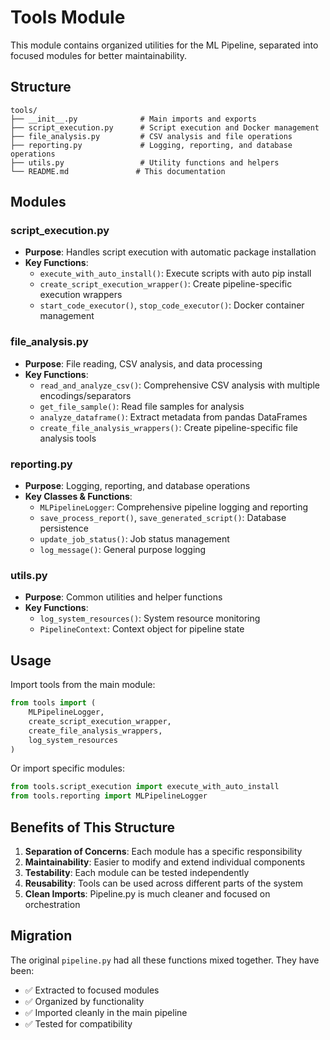 # Tools Module

This module contains organized utilities for the ML Pipeline, separated into focused modules for better maintainability.

## Structure

```
tools/
├── __init__.py              # Main imports and exports
├── script_execution.py      # Script execution and Docker management
├── file_analysis.py         # CSV analysis and file operations
├── reporting.py             # Logging, reporting, and database operations
├── utils.py                 # Utility functions and helpers
└── README.md               # This documentation
```

## Modules

### script_execution.py

- **Purpose**: Handles script execution with automatic package installation
- **Key Functions**:
    - `execute_with_auto_install()`: Execute scripts with auto pip install
    - `create_script_execution_wrapper()`: Create pipeline-specific execution wrappers
    - `start_code_executor()`, `stop_code_executor()`: Docker container management

### file_analysis.py

- **Purpose**: File reading, CSV analysis, and data processing
- **Key Functions**:
    - `read_and_analyze_csv()`: Comprehensive CSV analysis with multiple encodings/separators
    - `get_file_sample()`: Read file samples for analysis
    - `analyze_dataframe()`: Extract metadata from pandas DataFrames
    - `create_file_analysis_wrappers()`: Create pipeline-specific file analysis tools

### reporting.py

- **Purpose**: Logging, reporting, and database operations
- **Key Classes & Functions**:
    - `MLPipelineLogger`: Comprehensive pipeline logging and reporting
    - `save_process_report()`, `save_generated_script()`: Database persistence
    - `update_job_status()`: Job status management
    - `log_message()`: General purpose logging

### utils.py

- **Purpose**: Common utilities and helper functions
- **Key Functions**:
    - `log_system_resources()`: System resource monitoring
    - `PipelineContext`: Context object for pipeline state

## Usage

Import tools from the main module:

```python
from tools import (
    MLPipelineLogger,
    create_script_execution_wrapper,
    create_file_analysis_wrappers,
    log_system_resources
)
```

Or import specific modules:

```python
from tools.script_execution import execute_with_auto_install
from tools.reporting import MLPipelineLogger
```

## Benefits of This Structure

1. **Separation of Concerns**: Each module has a specific responsibility
2. **Maintainability**: Easier to modify and extend individual components
3. **Testability**: Each module can be tested independently
4. **Reusability**: Tools can be used across different parts of the system
5. **Clean Imports**: Pipeline.py is much cleaner and focused on orchestration

## Migration

The original `pipeline.py` had all these functions mixed together. They have been:

- ✅ Extracted to focused modules
- ✅ Organized by functionality
- ✅ Imported cleanly in the main pipeline
- ✅ Tested for compatibility
